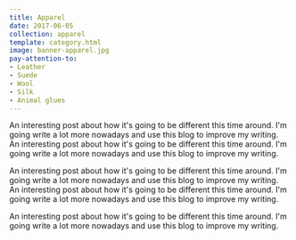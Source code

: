 ```yaml
---
title: Apparel
date: 2017-06-05
collection: apparel
template: category.html
image: banner-apparel.jpg
pay-attention-to: 
- Leather
- Suede
- Wool
- Silk
- Animal glues
---
```


An interesting post about how it's going to be different this time around. I'm going write a lot more nowadays and use this blog to improve my writing. An interesting post about how it's going to be different this time around. I'm going write a lot more nowadays and use this blog to improve my writing. 

An interesting post about how it's going to be different this time around. I'm going write a lot more nowadays and use this blog to improve my writing. An interesting post about how it's going to be different this time around. I'm going write a lot more nowadays and use this blog to improve my writing. 

An interesting post about how it's going to be different this time around. I'm going write a lot more nowadays and use this blog to improve my writing.